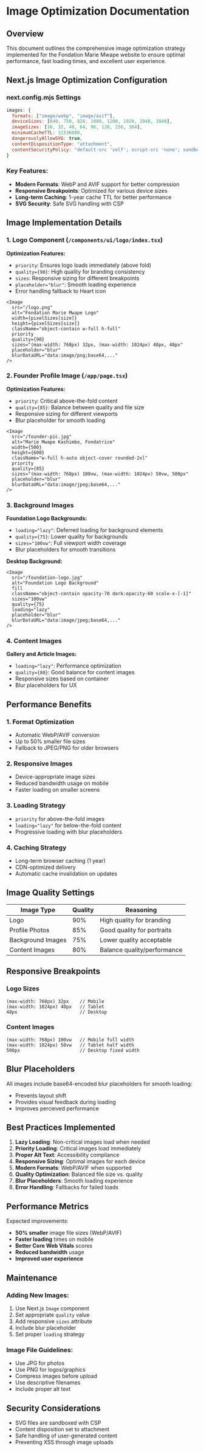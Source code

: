 # Image Optimization Documentation

## Overview

This document outlines the comprehensive image optimization strategy implemented for the Fondation Marie Mwape website to ensure optimal performance, fast loading times, and excellent user experience.

## Next.js Image Optimization Configuration

### next.config.mjs Settings

```javascript
images: {
  formats: ["image/webp", "image/avif"],
  deviceSizes: [640, 750, 828, 1080, 1200, 1920, 2048, 3840],
  imageSizes: [16, 32, 48, 64, 96, 128, 256, 384],
  minimumCacheTTL: 31536000,
  dangerouslyAllowSVG: true,
  contentDispositionType: "attachment",
  contentSecurityPolicy: "default-src 'self'; script-src 'none'; sandbox;",
}
```

### Key Features:

- **Modern Formats**: WebP and AVIF support for better compression
- **Responsive Breakpoints**: Optimized for various device sizes
- **Long-term Caching**: 1-year cache TTL for better performance
- **SVG Security**: Safe SVG handling with CSP

## Image Implementation Details

### 1. Logo Component (`/components/ui/logo/index.tsx`)

**Optimization Features:**

- `priority`: Ensures logo loads immediately (above fold)
- `quality={90}`: High quality for branding consistency
- `sizes`: Responsive sizing for different breakpoints
- `placeholder="blur"`: Smooth loading experience
- Error handling fallback to Heart icon

```tsx
<Image
  src="/logo.png"
  alt="Fondation Marie Mwape Logo"
  width={pixelSizes[size]}
  height={pixelSizes[size]}
  className="object-contain w-full h-full"
  priority
  quality={90}
  sizes="(max-width: 768px) 32px, (max-width: 1024px) 40px, 48px"
  placeholder="blur"
  blurDataURL="data:image/png;base64,..."
/>
```

### 2. Founder Profile Image (`/app/page.tsx`)

**Optimization Features:**

- `priority`: Critical above-the-fold content
- `quality={85}`: Balance between quality and file size
- Responsive sizing for different viewports
- Blur placeholder for smooth loading

```tsx
<Image
  src="/founder-pic.jpg"
  alt="Marie Mwape Kashimbo, Fondatrice"
  width={500}
  height={600}
  className="w-full h-auto object-cover rounded-2xl"
  priority
  quality={85}
  sizes="(max-width: 768px) 100vw, (max-width: 1024px) 50vw, 500px"
  placeholder="blur"
  blurDataURL="data:image/jpeg;base64,..."
/>
```

### 3. Background Images

**Foundation Logo Backgrounds:**

- `loading="lazy"`: Deferred loading for background elements
- `quality={75}`: Lower quality for backgrounds
- `sizes="100vw"`: Full viewport width coverage
- Blur placeholders for smooth transitions

**Desktop Background:**

```tsx
<Image
  src="/foundation-logo.jpg"
  alt="Foundation Logo Background"
  fill
  className="object-contain opacity-70 dark:opacity-60 scale-x-[-1]"
  sizes="100vw"
  quality={75}
  loading="lazy"
  placeholder="blur"
  blurDataURL="data:image/jpeg;base64,..."
/>
```

### 4. Content Images

**Gallery and Article Images:**

- `loading="lazy"`: Performance optimization
- `quality={80}`: Good balance for content images
- Responsive sizes based on container
- Blur placeholders for UX

## Performance Benefits

### 1. **Format Optimization**

- Automatic WebP/AVIF conversion
- Up to 50% smaller file sizes
- Fallback to JPEG/PNG for older browsers

### 2. **Responsive Images**

- Device-appropriate image sizes
- Reduced bandwidth usage on mobile
- Faster loading on smaller screens

### 3. **Loading Strategy**

- `priority` for above-the-fold images
- `loading="lazy"` for below-the-fold content
- Progressive loading with blur placeholders

### 4. **Caching Strategy**

- Long-term browser caching (1 year)
- CDN-optimized delivery
- Automatic cache invalidation on updates

## Image Quality Settings

| Image Type        | Quality | Reasoning                   |
| ----------------- | ------- | --------------------------- |
| Logo              | 90%     | High quality for branding   |
| Profile Photos    | 85%     | Good quality for portraits  |
| Background Images | 75%     | Lower quality acceptable    |
| Content Images    | 80%     | Balance quality/performance |

## Responsive Breakpoints

### Logo Sizes

```
(max-width: 768px) 32px    // Mobile
(max-width: 1024px) 40px   // Tablet
48px                       // Desktop
```

### Content Images

```
(max-width: 768px) 100vw   // Mobile full width
(max-width: 1024px) 50vw   // Tablet half width
500px                      // Desktop fixed width
```

## Blur Placeholders

All images include base64-encoded blur placeholders for smooth loading:

- Prevents layout shift
- Provides visual feedback during loading
- Improves perceived performance

## Best Practices Implemented

1. **Lazy Loading**: Non-critical images load when needed
2. **Priority Loading**: Critical images load immediately
3. **Proper Alt Text**: Accessibility compliance
4. **Responsive Sizing**: Optimal images for each device
5. **Modern Formats**: WebP/AVIF when supported
6. **Quality Optimization**: Balanced file size vs. quality
7. **Blur Placeholders**: Smooth loading experience
8. **Error Handling**: Fallbacks for failed loads

## Performance Metrics

Expected improvements:

- **50% smaller** image file sizes (WebP/AVIF)
- **Faster loading** times on mobile
- **Better Core Web Vitals** scores
- **Reduced bandwidth** usage
- **Improved user experience**

## Maintenance

### Adding New Images:

1. Use Next.js `Image` component
2. Set appropriate `quality` value
3. Add responsive `sizes` attribute
4. Include blur placeholder
5. Set proper `loading` strategy

### Image File Guidelines:

- Use JPG for photos
- Use PNG for logos/graphics
- Compress images before upload
- Use descriptive filenames
- Include proper alt text

## Security Considerations

- SVG files are sandboxed with CSP
- Content disposition set to attachment
- Safe handling of user-generated content
- Preventing XSS through image uploads
